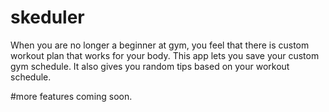 # skeduler



When you are no longer a beginner at gym, you feel that there is custom workout plan that works for your body. This app lets you save your custom gym schedule. It also gives you random tips based on your workout schedule.

#more features coming soon. 
